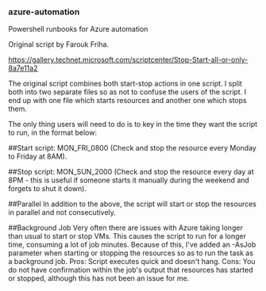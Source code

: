 ### azure-automation
Powershell runbooks for Azure automation

Original script by Farouk Friha. 

https://gallery.technet.microsoft.com/scriptcenter/Stop-Start-all-or-only-8a7e11a2

The original script combines both start-stop actions in one script. I split both into two separate files so as not to confuse the users of the script. I end up with one file which starts resources and another one which stops them.

The only thing users will need to do is to key in the time they want the script to run, in the format below:

##Start script:
MON_FRI_0800 (Check and stop the resource every Monday to Friday at 8AM).

##Stop script:
MON_SUN_2000 (Check and stop the resource every day at 8PM - this is useful if someone starts it manually during the weekend and forgets to shut it down).

##Parallel
In addition to the above, the script will start or stop the resources in parallel and not consecutively. 

##Background Job
Very often there are issues with Azure taking longer than usual to start or stop VMs. This causes the script to run for a longer time, consuming a lot of job minutes. Because of this, I've added an -AsJob parameter when starting or stopping the resources so as to run the task as a background job. 
Pros: Script executes quick and doesn't hang.
Cons: You do not have confirmation within the job's output that resources has started or stopped, although this has not been an issue for me.



